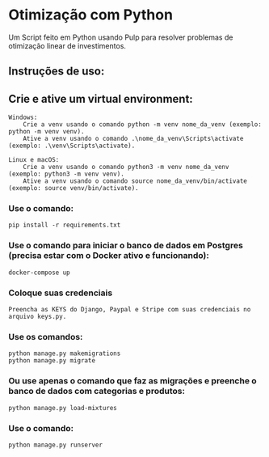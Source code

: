﻿# Otimização com Python

Um Script feito em Python usando Pulp para resolver problemas de otimização linear de investimentos.


## Instruções de uso:

## Crie e ative um virtual environment:

    Windows:
        Crie a venv usando o comando python -m venv nome_da_venv (exemplo: python -m venv venv).
        Ative a venv usando o comando .\nome_da_venv\Scripts\activate (exemplo: .\venv\Scripts\activate).

    Linux e macOS:
        Crie a venv usando o comando python3 -m venv nome_da_venv (exemplo: python3 -m venv venv).
        Ative a venv usando o comando source nome_da_venv/bin/activate (exemplo: source venv/bin/activate).

### Use o comando:

    pip install -r requirements.txt

### Use o comando para iniciar o banco de dados em Postgres (precisa estar com o Docker ativo e funcionando):

    docker-compose up

### Coloque suas credenciais

    Preencha as KEYS do Django, Paypal e Stripe com suas credenciais no arquivo keys.py.

### Use os comandos:

    python manage.py makemigrations
    python manage.py migrate

### Ou use apenas o comando que faz as migrações e preenche o banco de dados com categorias e produtos:

    python manage.py load-mixtures

### Use o comando:

    python manage.py runserver


